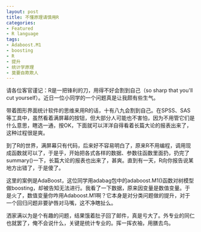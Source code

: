 ```yaml
---
layout: post
title: 不懂原理请慎用R
categories:
- Featured
- R language
tags:
- Adaboost.M1
- boosting
- R
- 提升
- 统计学原理
- 莫要自欺欺人
---
```


请各位客官谨记：R是一把锋利的刀，用得不好会割到自己（so sharp that you'll cut yourself）。近日一位小同学的一个问题真是让我颇有些生气。

带着图形界面统计软件的思维来用R的话，十有八九会割到自己。在SPSS、SAS等工具中，虽然看着满屏幕的按钮，但大部分人可能也不害怕，因为不用管它们是什么意思，瞎选一通，按OK，下面就可以洋洋自得看着长篇大论的报表出来了，这种过程很是爽。

到了R的世界，满屏幕只有代码，后来好不容易明白了，原来R不用编程，调用现成函数就可以了，于是乎，开始把各式各样的数据、参数往函数里面扔，扔完了summary()一下，长篇大论的报表也出来了，甚爽。直到有一天，R向你报告说某地方出错了，于是傻了。

这里的案例是AdaBoost，这位同学用adabag包中的adaboost.M1()函数对树模型做boosting，却被告知无法进行。我看了一下数据，原来因变量是数值变量。于是火了，数值变量你咋用Adaboost.M1啊？它本身是对分类问题做的提升，对于一个回归问题非要驴唇对马嘴，这不净瞎扯么。

洒家满以为是个有趣的问题，结果饿着肚子回了邮件，真是亏大了。外专业的同仁也就罢了，俺不会说什么，关键是统计专业的。挥一挥衣袖，用膳去鸟。
